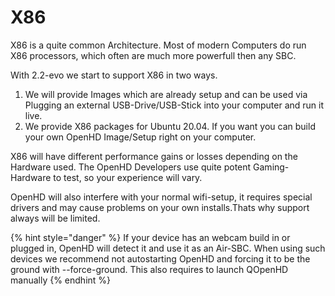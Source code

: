 # X86

X86 is a quite common Architecture. Most of modern Computers do run X86 processors, which often are much more powerfull then any SBC.

With 2.2-evo we start to support X86 in two ways.

1. We will provide Images which are already setup and can be used via Plugging an external USB-Drive/USB-Stick into your computer and run it live.
2. We provide X86 packages for Ubuntu 20.04. If you want you can build your own OpenHD Image/Setup right on your computer.

X86 will have different performance gains or losses depending on the Hardware used.
The OpenHD Developers use quite potent Gaming-Hardware to test, so your experience will vary.

OpenHD will also interfere with your normal wifi-setup, it requires special drivers and may cause problems on your own installs.Thats why support always will be limited.

{% hint style="danger" %}
If your device has an webcam build in or plugged in, OpenHD will detect it and use it as an Air-SBC.
When using such devices we recommend not autostarting OpenHD and forcing it to be the ground with --force-ground. This also requires to launch QOpenHD manually
{% endhint %}